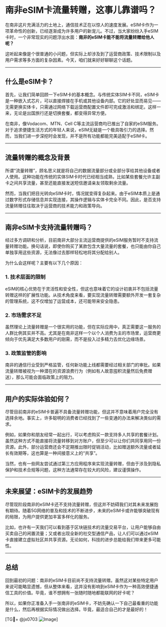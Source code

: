 # 南非eSIM卡流量转赠，这事儿靠谱吗？

在南非这片充满活力的土地上，通信技术正在以惊人的速度发展。eSIM卡作为一项革命性的创新，已经逐渐成为许多用户的新宠儿。不过，当大家纷纷入手eSIM卡时，一个非常现实的问题浮出水面：**南非的eSIM卡能不能将流量转赠给他人呢？**

这听起来像是个很普通的小问题，但实际上却涉及到了运营商政策、技术限制以及用户需求等多方面的复杂因素。今天，咱们就来好好聊聊这个话题。

---

## 什么是eSIM卡？

首先，让我们简单回顾一下eSIM卡的基本概念。与传统实体SIM卡不同，eSIM卡是一种嵌入式芯片，可以直接焊接在手机或其他设备内部。它的好处显而易见——无需更换实体卡，只需通过网络下载运营商配置文件即可完成激活和绑定。这样一来，无论是出国旅行还是切换套餐，都变得异常方便。

在南非，像Vodacom、MTN、Cell C等主流运营商均已推出了自家的eSIM服务。对于追求便捷生活方式的年轻人来说，eSIM无疑是一个极具吸引力的选择。然而，当我们进一步深挖时会发现，并不是所有功能都能完美适配于eSIM卡。

---

## 流量转赠的概念及背景

所谓“流量转赠”，顾名思义就是将自己的数据流量部分或全部分享给其他设备或者人使用。这种功能在传统的实体SIM卡时代已经相当成熟，比如某些套餐允许主副卡之间共享流量，甚至还能直接发送短信邀请亲友领取剩余流量。

然而，当我们把目光转向eSIM卡时，情况就变得复杂起来。由于eSIM本质上是通过数字形式存储信息并实现连接，其操作逻辑与实体卡完全不同。因此，是否支持流量转赠往往取决于运营商的技术能力和政策导向。

---

## 南非eSIM卡支持流量转赠吗？

经过多方调研和分析，目前南非大部分主流运营商提供的eSIM服务暂时不支持流量转赠功能。换句话说，即使你购买了某款包含大量流量的套餐，也只能由你自己单独享用这些资源，无法像过去那样轻松地将其分配给别人。

为什么会这样呢？主要有以下几个原因：

### 1. 技术层面的限制
eSIM的核心优势在于灵活性和安全性，但这也意味着它的设计初衷并不包括流量转赠这样的扩展性功能。从技术角度来看，要实现流量转赠需要额外开发一套复杂的管理系统，这不仅增加了运营成本，还可能带来安全隐患。

### 2. 市场需求不足
虽然理论上流量转赠是一个很实用的功能，但在实际应用中，真正需要这一服务的人群比例其实并不高。尤其是在南非这样一个以个人消费为主的市场里，运营商更倾向于优先满足大多数用户的刚需，而不是投入过多精力去优化边缘场景。

### 3. 政策监管的影响
南非的通信行业受到严格监管，任何新功能上线都需要经过相关部门的审批。如果流量转赠被视为一种潜在的资源浪费行为（例如有人故意囤积流量然后免费赠送），那么可能会面临政策上的阻力。

---

## 用户的实际体验如何？

尽管目前南非的eSIM卡普遍不具备流量转赠功能，但这并不意味着用户完全没有选择余地。事实上，许多聪明的消费者已经找到了一些变通的办法来解决类似的需求。

例如，如果你和朋友经常一起出行，可以考虑购买一款支持多人共享的套餐计划。虽然这种方式不能直接将流量转移到对方账户，但至少可以让你们共同享用同一份资源。此外，部分运营商还会不定期推出限时促销活动，比如赠送额外流量或者延长有效期等，这也算是一种间接意义上的“共享”。

当然，也有一些网友尝试通过第三方应用程序来实现流量转赠，但由于涉及到隐私保护和技术合规等问题，这种方法通常存在较大的风险，建议谨慎操作。

---

## 未来展望：eSIM卡的发展趋势

尽管现阶段南非的eSIM卡还不支持流量转赠，但这并不妨碍我们对其未来发展抱有期待。随着5G网络的普及和技术的不断进步，未来的eSIM卡或许能够突破现有的局限，为用户提供更加丰富多样化的服务。

比如，也许有一天我们可以看到基于区块链技术的流量交易平台，让用户能够自由买卖自己的闲置流量；又或者出现全新的社交型通信产品，让人们可以通过eSIM卡直接建立虚拟社区并共享资源。无论如何，科技的进步总能给我们带来更多可能性。

---

## 总结

回到最初的问题：南非的eSIM卡目前尚不支持流量转赠。虽然这对某些特定用户来说可能略显遗憾，但从整体来看，这并没有影响到eSIM卡作为一种高效便捷通信工具的价值。毕竟，谁不想拥有一张随时随地都能联网的好卡呢？

所以，如果你正准备入手一张南非的eSIM卡，不妨先确认一下自己最看重的功能是什么，然后再根据实际情况做出选择。毕竟，最适合自己的才是最好的！

[TG💪+ @jx0703 ![Image](https://github.com/user-attachments/assets/dbca1d08-cadb-493c-b0ec-ad6f7a83f270)]
